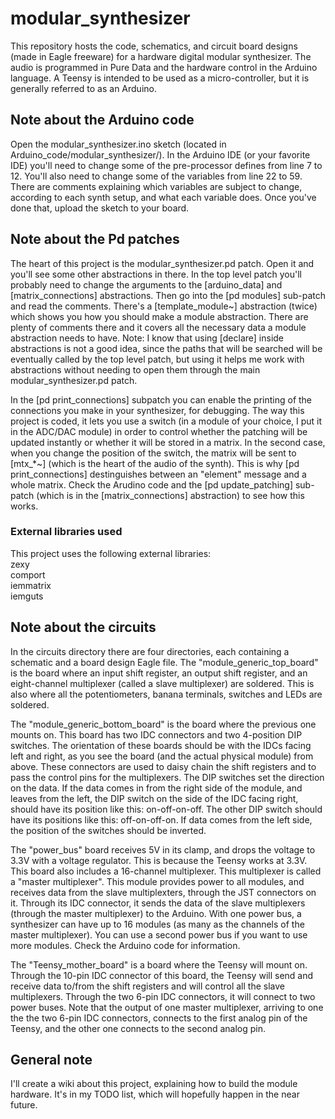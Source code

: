 # modular_synthesizer

This repository hosts the code, schematics, and circuit board designs (made in Eagle freeware) for a hardware digital modular synthesizer. The audio is programmed in Pure Data and the hardware control in the Arduino language. A Teensy is intended to be used as a micro-controller, but it is generally referred to as an Arduino.


## Note about the Arduino code

Open the modular_synthesizer.ino sketch (located in Arduino_code/modular_synthesizer/). In the Arduino IDE (or your favorite IDE) you'll need to change some of the pre-processor defines from line 7 to 12. You'll also need to change some of the variables from line 22 to 59. There are comments explaining which variables are subject to change, according to each synth setup, and what each variable does.
Once you've done that, upload the sketch to your board.


## Note about the Pd patches

The heart of this project is the modular_synthesizer.pd patch. Open it and you'll see some other abstractions in there. In the top level patch you'll probably need to change the arguments to the [arduino_data] and [matrix_connections] abstractions. Then go into the [pd modules] sub-patch and read the comments.
There's a [template_module~] abstraction (twice) which shows you how you should make a module abstraction. There are plenty of comments there and it covers all the necessary data a module abstraction needs to have.
Note: I know that using [declare] inside abstractions is not a good idea, since the paths that will be searched will be eventually called by the top level patch, but using it helps me work with abstractions without needing to open them through the main modular_synthesizer.pd patch.

In the [pd print_connections] subpatch you can enable the printing of the connections you make in your synthesizer, for debugging. The way this project is coded, it lets you use a switch (in a module of your choice, I put it in the ADC/DAC module) in order to control whether the patching will be updated instantly or whether it will be stored in a matrix. In the second case, when you change the position of the switch, the matrix will be sent to [mtx_*~] (which is the heart of the audio of the synth). This is why [pd print_connections] destinguishes between an "element" message and a whole matrix. Check the Arudino code and the [pd update_patching] sub-patch (which is in the [matrix_connections] abstraction) to see how this works.

### External libraries used

This project uses the following external libraries:  
zexy  
comport  
iemmatrix  
iemguts  


## Note about the circuits

In the circuits directory there are four directories, each containing a schematic and a board design Eagle file. The "module_generic_top_board" is the board where an input shift register, an output shift register, and an eight-channel multiplexer (called a slave multiplexer) are soldered. This is also where all the potentiometers, banana terminals, switches and LEDs are soldered.

The "module_generic_bottom_board" is the board where the previous one mounts on. This board has two IDC connectors and two 4-position DIP switches. The orientation of these boards should be with the IDCs facing left and right, as you see the board (and the actual physical module) from above. These connectors are used to daisy chain the shift registers and to pass the control pins for the multiplexers. The DIP switches set the direction on the data. If the data comes in from the right side of the module, and leaves from the left, the DIP switch on the side of the IDC facing right, should have its position like this: on-off-on-off. The other DIP switch should have its positions like this: off-on-off-on. If data comes from the left side, the position of the switches should be inverted.

The "power_bus" board receives 5V in its clamp, and drops the voltage to 3.3V with a voltage regulator. This is because the Teensy works at 3.3V. This board also includes a 16-channel multiplexer. This multiplexer is called a "master multiplexer". This module provides power to all modules, and receives data from the slave multiplexters, through the JST connectors on it. Through its IDC connector, it sends the data of the slave multiplexers (through the master multiplexer) to the Arduino. With one power bus, a synthesizer can have up to 16 modules (as many as the channels of the master multiplexer). You can use a second power bus if you want to use more modules. Check the Arduino code for information.

The "Teensy_mother_board" is a board where the Teensy will mount on. Through the 10-pin IDC connector of this board, the Teensy will send and receive data to/from the shift registers and will control all the slave multiplexers. Through the two 6-pin IDC connectors, it will connect to two power buses. Note that the output of one master multiplexer, arriving to one the the two 6-pin IDC connectors, connects to the first analog pin of the Teensy, and the other one connects to the second analog pin.


## General note

I'll create a wiki about this project, explaining how to build the module hardware. It's in my TODO list, which will hopefully happen in the near future.
